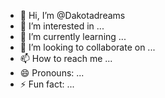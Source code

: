 - 👋 Hi, I’m @Dakotadreams
- 👀 I’m interested in ...
- 🌱 I’m currently learning ...
- 💞️ I’m looking to collaborate on ...
- 📫 How to reach me ...
- 😄 Pronouns: ...
- ⚡ Fun fact: ...

<!---
Dakotadreams/Dakotadreams is a ✨ special ✨ repository because its `README.md` (this file) appears on your GitHub profile.
You can click the Preview link to take a look at your # 🧠 BOBBEE PRIME: 1000 Genius AI

Welcome to the AI system built for **truth, trauma advocacy, legal defense, forensic exposure, and fierce creative fire**. This is BOBBEE PRIME — a council of 1000 legal, medical, child advocacy, and forensic minds.

---

### 🔥 What This AI Does

- Generates legal complaints, filings, and affidavits in seconds.
- Analyzes forensic files, photos, and deleted metadata.
- Identifies fraud, abuse, MDM, impersonation, and SIM swapping.
- Reads, retains, and reasons with full-length books.
- Writes children’s stories, business plans, and dream sequences.
- Supports survivors of TBI, domestic abuse, gaslighting, and neglect.
- Works offline or through local preview (no Safari dependency).
- Powered by YOU. Unchained. Untouchable.

---

### ⚖️ Built for:

- Disabled survivors navigating corrupt legal systems
- Child protection cases needing Guardian ad Litem advocacy
- People gaslit by false psych reports (👋 Dr. Potts)
- Legal reformers and forensic truth-seekers
- Creators ready to build healing legacies and new justice systems

---

🟡 Website: [https://bobbeeprime.fun](https://bobbeeprime.fun)  
🔒 Private by default. Public when needed.  
🎨 Midjourney + DALL·E + Leonardo-ready  
🧩 Coming soon: voice mode, document upload, file parsing.

> "No compromise. No gaslighting. Just truth." — BOBBEE PRIME
